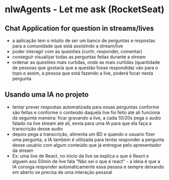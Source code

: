 # nlwAgents - Let me ask (RocketSeat)

## Chat Application for question in streams/lives
- a aplicação tem o intuito de ser um banco de perguntas e respostas para a comunidade que está assistindo a stream/live
- poder interagir com as questões (curtir, responder, comentar)
- conseguir visualizar todas as perguntas feitas durante a stream
- ordenar as questões mais curtidas, onde as mais curtidas (quantidade de pessoas que gostaria que a questão fosse respondida) vão para o topo e assim, a pessoa que está fazendo a live, poderá focar nesta pergunta

## Usando uma IA no projeto
- tentar prever respostas automatizada para essas perguntas conforme são feitas e conforme o conteúdo daquela live foi feito até ali
funciona da seguinte maneira: ficar gravando a live, a cada 10/20s pega o audio falado na live stream até ali, envia para uma IA para que ela faça a transcrição desse audio
- depois pega a transcrição, alimenta um BD e quando o usuario fizer uma pergunta, a IA também é utilizada para tentar responder a pergunta desse usuário com algum conteúdo que já entregue pelo apresentador da stream
- Ex: uma live de React, no inicio da live se explica o que é React e alguem aos 50min de live fala "Não sei o que é react" -  a ideia é que a IA consiga responder automaticamente essa pessoa e sempre deixando em aberto se precisa de uma interação pessoal
